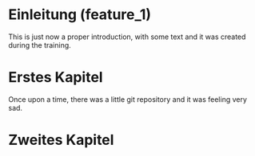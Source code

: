 # Einleitung (feature_1)
This is just now a proper introduction, with some text and it was created during the training.

# Erstes Kapitel
Once upon a time, there was a little git repository and it was feeling very sad.

# Zweites Kapitel
